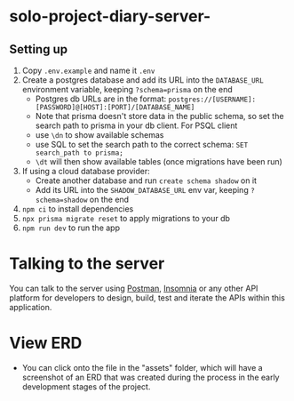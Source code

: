 # solo-project-diary-server-


## Setting up

1. Copy `.env.example` and name it `.env`
2. Create a postgres database and add its URL into the `DATABASE_URL` environment variable, keeping `?schema=prisma` on the end
    - Postgres db URLs are in the format: `postgres://[USERNAME]:[PASSWORD]@[HOST]:[PORT]/[DATABASE_NAME]`
    - Note that prisma doesn't store data in the public schema, so set the  search path to prisma in your db client. For PSQL client
    - use `\dn` to show available schemas
    - use SQL to set the search path to the correct schema: `SET search_path to prisma;`
    - `\dt` will then show available tables (once migrations have been run)
3. If using a cloud database provider:
    - Create another database and run `create schema shadow` on it
    - Add its URL into the `SHADOW_DATABASE_URL` env var, keeping `?schema=shadow` on the end
4. `npm ci` to install dependencies
5. `npx prisma migrate reset` to apply migrations to your db
6. `npm run dev` to run the app


# Talking to the server
You can talk to the server using [Postman](https://www.postman.com/), [Insomnia](https://insomnia.rest/) or any other API platform for developers to design, build, test and iterate the APIs within this application.


# View ERD
- You can click onto the file in the "assets" folder, which will have a screenshot of an ERD that was created during the process in the early development stages of the project.
